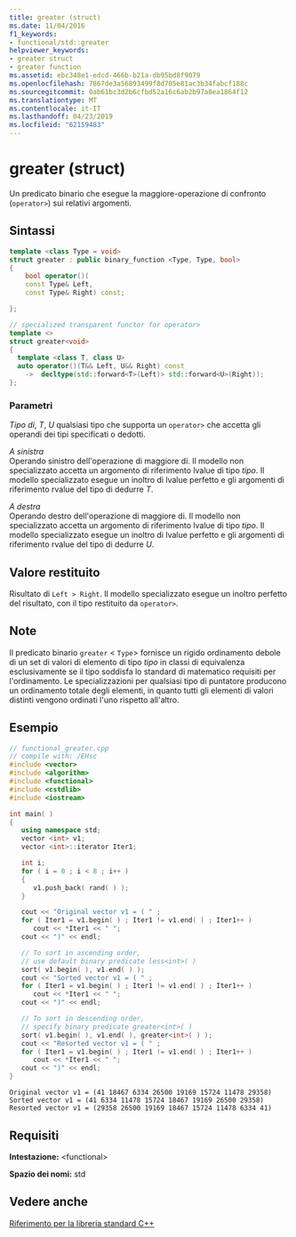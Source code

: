 ```yaml
---
title: greater (struct)
ms.date: 11/04/2016
f1_keywords:
- functional/std::greater
helpviewer_keywords:
- greater struct
- greater function
ms.assetid: ebc348e1-edcd-466b-b21a-db95bd8f9079
ms.openlocfilehash: 7867de3a56893499f8d705e81ac3b34fabcf188c
ms.sourcegitcommit: 0ab61bc3d2b6cfbd52a16c6ab2b97a8ea1864f12
ms.translationtype: MT
ms.contentlocale: it-IT
ms.lasthandoff: 04/23/2019
ms.locfileid: "62159483"
---
```

# <a name="greater-struct"></a>greater (struct)

Un predicato binario che esegue la maggiore-operazione di confronto (`operator>`) sui relativi argomenti.

## <a name="syntax"></a>Sintassi

```cpp
template <class Type = void>
struct greater : public binary_function <Type, Type, bool>
{
    bool operator()(
    const Type& Left,
    const Type& Right) const;

};

// specialized transparent functor for operator>
template <>
struct greater<void>
{
  template <class T, class U>
  auto operator()(T&& Left, U&& Right) const
    ->  decltype(std::forward<T>(Left)> std::forward<U>(Right));
};
```

### <a name="parameters"></a>Parametri

*Tipo di*, *T*, *U* qualsiasi tipo che supporta un `operator>` che accetta gli operandi dei tipi specificati o dedotti.

*A sinistra*<br/>
Operando sinistro dell'operazione di maggiore di. Il modello non specializzato accetta un argomento di riferimento lvalue di tipo *tipo*. Il modello specializzato esegue un inoltro di lvalue perfetto e gli argomenti di riferimento rvalue del tipo di dedurre *T*.

*A destra*<br/>
Operando destro dell'operazione di maggiore di. Il modello non specializzato accetta un argomento di riferimento lvalue di tipo *tipo*. Il modello specializzato esegue un inoltro di lvalue perfetto e gli argomenti di riferimento rvalue del tipo di dedurre *U*.

## <a name="return-value"></a>Valore restituito

Risultato di `Left > Right`. Il modello specializzato esegue un inoltro perfetto del risultato, con il tipo restituito da `operator>`.

## <a name="remarks"></a>Note

Il predicato binario `greater` <  `Type`> fornisce un rigido ordinamento debole di un set di valori di elemento di tipo *tipo* in classi di equivalenza esclusivamente se il tipo soddisfa lo standard di matematico requisiti per l'ordinamento. Le specializzazioni per qualsiasi tipo di puntatore producono un ordinamento totale degli elementi, in quanto tutti gli elementi di valori distinti vengono ordinati l'uno rispetto all'altro.

## <a name="example"></a>Esempio

```cpp
// functional_greater.cpp
// compile with: /EHsc
#include <vector>
#include <algorithm>
#include <functional>
#include <cstdlib>
#include <iostream>

int main( )
{
   using namespace std;
   vector <int> v1;
   vector <int>::iterator Iter1;

   int i;
   for ( i = 0 ; i < 8 ; i++ )
   {
      v1.push_back( rand( ) );
   }

   cout << "Original vector v1 = ( " ;
   for ( Iter1 = v1.begin( ) ; Iter1 != v1.end( ) ; Iter1++ )
      cout << *Iter1 << " ";
   cout << ")" << endl;

   // To sort in ascending order,
   // use default binary predicate less<int>( )
   sort( v1.begin( ), v1.end( ) );
   cout << "Sorted vector v1 = ( " ;
   for ( Iter1 = v1.begin( ) ; Iter1 != v1.end( ) ; Iter1++ )
      cout << *Iter1 << " ";
   cout << ")" << endl;

   // To sort in descending order,
   // specify binary predicate greater<int>( )
   sort( v1.begin( ), v1.end( ), greater<int>( ) );
   cout << "Resorted vector v1 = ( " ;
   for ( Iter1 = v1.begin( ) ; Iter1 != v1.end( ) ; Iter1++ )
      cout << *Iter1 << " ";
   cout << ")" << endl;
}
```

```Output
Original vector v1 = (41 18467 6334 26500 19169 15724 11478 29358)
Sorted vector v1 = (41 6334 11478 15724 18467 19169 26500 29358)
Resorted vector v1 = (29358 26500 19169 18467 15724 11478 6334 41)
```

## <a name="requirements"></a>Requisiti

**Intestazione:** \<functional>

**Spazio dei nomi:** std

## <a name="see-also"></a>Vedere anche

[Riferimento per la libreria standard C++](../standard-library/cpp-standard-library-reference.md)<br/>
